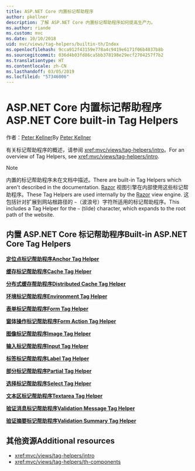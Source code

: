 ```yaml
---
title: ASP.NET Core 内置标记帮助程序
author: pkellner
description: 了解 ASP.NET Core 内置标记帮助程序如何提高生产力。
ms.author: riande
ms.custom: mvc
ms.date: 10/10/2018
uid: mvc/views/tag-helpers/builtin-th/Index
ms.openlocfilehash: 9cca912f43159e778a4c9419e6171f06b4037b8b
ms.sourcegitcommit: 036d4b03fd86ca5bb378198e29ecf2704257f7b2
ms.translationtype: HT
ms.contentlocale: zh-CN
ms.lasthandoff: 03/05/2019
ms.locfileid: "57346006"
---
```

# <a name="aspnet-core-built-in-tag-helpers"></a><span data-ttu-id="72c07-103">ASP.NET Core 内置标记帮助程序</span><span class="sxs-lookup"><span data-stu-id="72c07-103">ASP.NET Core built-in Tag Helpers</span></span>

<span data-ttu-id="72c07-104">作者：[Peter Kellner](http://peterkellner.net)</span><span class="sxs-lookup"><span data-stu-id="72c07-104">By [Peter Kellner](http://peterkellner.net)</span></span>

<span data-ttu-id="72c07-105">有关标记帮助程序的概述，请参阅 <xref:mvc/views/tag-helpers/intro>。</span><span class="sxs-lookup"><span data-stu-id="72c07-105">For an overview of Tag Helpers, see <xref:mvc/views/tag-helpers/intro>.</span></span>

> [!NOTE]
> <span data-ttu-id="72c07-106">内置的标记帮助程序未在文档中描述。</span><span class="sxs-lookup"><span data-stu-id="72c07-106">There are built-in Tag Helpers which aren't described in the documentation.</span></span> <span data-ttu-id="72c07-107">[Razor](xref:mvc/views/razor) 视图引擎在内部使用这些标记帮助程序。</span><span class="sxs-lookup"><span data-stu-id="72c07-107">These Tag Helpers are used internally by the [Razor](xref:mvc/views/razor) view engine.</span></span> <span data-ttu-id="72c07-108">这包括针对扩展到网站根路径的 `~`（波浪号）字符所适用的标记帮助程序。</span><span class="sxs-lookup"><span data-stu-id="72c07-108">This includes a Tag Helper for the `~` (tilde) character, which expands to the root path of the website.</span></span>

## <a name="built-in-aspnet-core-tag-helpers"></a><span data-ttu-id="72c07-109">内置 ASP.NET Core 标记帮助程序</span><span class="sxs-lookup"><span data-stu-id="72c07-109">Built-in ASP.NET Core Tag Helpers</span></span>

<span data-ttu-id="72c07-110">**[定位点标记帮助程序](xref:mvc/views/tag-helpers/builtin-th/anchor-tag-helper)**</span><span class="sxs-lookup"><span data-stu-id="72c07-110">**[Anchor Tag Helper](xref:mvc/views/tag-helpers/builtin-th/anchor-tag-helper)**</span></span>

<span data-ttu-id="72c07-111">**[缓存标记帮助程序](xref:mvc/views/tag-helpers/builtin-th/cache-tag-helper)**</span><span class="sxs-lookup"><span data-stu-id="72c07-111">**[Cache Tag Helper](xref:mvc/views/tag-helpers/builtin-th/cache-tag-helper)**</span></span>

<span data-ttu-id="72c07-112">**[分布式缓存帮助程序](xref:mvc/views/tag-helpers/builtin-th/distributed-cache-tag-helper)**</span><span class="sxs-lookup"><span data-stu-id="72c07-112">**[Distributed Cache Tag Helper](xref:mvc/views/tag-helpers/builtin-th/distributed-cache-tag-helper)**</span></span>

<span data-ttu-id="72c07-113">**[环境标记帮助程序](xref:mvc/views/tag-helpers/builtin-th/environment-tag-helper)**</span><span class="sxs-lookup"><span data-stu-id="72c07-113">**[Environment Tag Helper](xref:mvc/views/tag-helpers/builtin-th/environment-tag-helper)**</span></span>

[comment]: **[FormActionTagHelper](xref:mvc/views/tag-helpers/builtin-th/form-action-tag-helper)**

<span data-ttu-id="72c07-114">**[表单标记帮助程序](xref:mvc/views/working-with-forms#the-form-tag-helper)**</span><span class="sxs-lookup"><span data-stu-id="72c07-114">**[Form Tag Helper](xref:mvc/views/working-with-forms#the-form-tag-helper)**</span></span>

<span data-ttu-id="72c07-115">**[窗体操作标记帮助程序](xref:mvc/views/working-with-forms#the-form-action-tag-helper)**</span><span class="sxs-lookup"><span data-stu-id="72c07-115">**[Form Action Tag Helper](xref:mvc/views/working-with-forms#the-form-action-tag-helper)**</span></span>

<span data-ttu-id="72c07-116">**[图像标记帮助程序](xref:mvc/views/tag-helpers/builtin-th/image-tag-helper)**</span><span class="sxs-lookup"><span data-stu-id="72c07-116">**[Image Tag Helper](xref:mvc/views/tag-helpers/builtin-th/image-tag-helper)**</span></span>

<span data-ttu-id="72c07-117">**[输入标记帮助程序](xref:mvc/views/working-with-forms#the-input-tag-helper)**</span><span class="sxs-lookup"><span data-stu-id="72c07-117">**[Input Tag Helper](xref:mvc/views/working-with-forms#the-input-tag-helper)**</span></span>

<span data-ttu-id="72c07-118">**[标签标记帮助程序](xref:mvc/views/working-with-forms#the-label-tag-helper)**</span><span class="sxs-lookup"><span data-stu-id="72c07-118">**[Label Tag Helper](xref:mvc/views/working-with-forms#the-label-tag-helper)**</span></span>

[comment]: **[LinkTagHelper](xref:mvc/views/tag-helpers/builtin-th/link-tag-helper)**

[comment]: **[OptionTagHelper](xref:mvc/views/tag-helpers/builtin-th/option-tag-helper)**

[comment]: **[ScriptTagHelper](xref:mvc/views/tag-helpers/builtin-th/script-tag-helper)**

<span data-ttu-id="72c07-119">**[部分标记帮助程序](xref:mvc/views/tag-helpers/builtin-th/partial-tag-helper)**</span><span class="sxs-lookup"><span data-stu-id="72c07-119">**[Partial Tag Helper](xref:mvc/views/tag-helpers/builtin-th/partial-tag-helper)**</span></span>

<span data-ttu-id="72c07-120">**[选择标记帮助程序](xref:mvc/views/working-with-forms#the-select-tag-helper)**</span><span class="sxs-lookup"><span data-stu-id="72c07-120">**[Select Tag Helper](xref:mvc/views/working-with-forms#the-select-tag-helper)**</span></span>

<span data-ttu-id="72c07-121">**[文本区标记帮助程序](xref:mvc/views/working-with-forms#the-textarea-tag-helper)**</span><span class="sxs-lookup"><span data-stu-id="72c07-121">**[Textarea Tag Helper](xref:mvc/views/working-with-forms#the-textarea-tag-helper)**</span></span>

<span data-ttu-id="72c07-122">**[验证消息标记帮助程序](xref:mvc/views/working-with-forms#the-validation-message-tag-helper)**</span><span class="sxs-lookup"><span data-stu-id="72c07-122">**[Validation Message Tag Helper](xref:mvc/views/working-with-forms#the-validation-message-tag-helper)**</span></span>

<span data-ttu-id="72c07-123">**[验证摘要标记帮助程序](xref:mvc/views/working-with-forms#the-validation-summary-tag-helper)**</span><span class="sxs-lookup"><span data-stu-id="72c07-123">**[Validation Summary Tag Helper](xref:mvc/views/working-with-forms#the-validation-summary-tag-helper)**</span></span>

## <a name="additional-resources"></a><span data-ttu-id="72c07-124">其他资源</span><span class="sxs-lookup"><span data-stu-id="72c07-124">Additional resources</span></span>

* <xref:mvc/views/tag-helpers/intro>
* <xref:mvc/views/tag-helpers/th-components>
